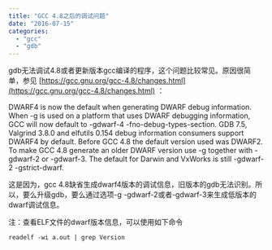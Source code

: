 ```yaml
---
title: "GCC 4.8之后的调试问题"
date: "2016-07-15"
categories: 
  - "gcc"
  - "gdb"
---
```


gdb无法调试4.8或者更新版本gcc编译的程序，这个问题比较常见。原因很简单，参见 [https://gcc.gnu.org/gcc-4.8/changes.html](https://gcc.gnu.org/gcc-4.8/changes.html) ：

DWARF4 is now the default when generating DWARF debug information. When -g is used on a platform that uses DWARF debugging information, GCC will now default to -gdwarf-4 -fno-debug-types-section. GDB 7.5, Valgrind 3.8.0 and elfutils 0.154 debug information consumers support DWARF4 by default. Before GCC 4.8 the default version used was DWARF2. To make GCC 4.8 generate an older DWARF version use -g together with -gdwarf-2 or -gdwarf-3. The default for Darwin and VxWorks is still -gdwarf-2 -gstrict-dwarf.

这是因为，gcc 4.8缺省生成dwarf4版本的调试信息，旧版本的gdb无法识别。所以，要么升级gdb，要么通过选项-g -gdwarf-2或者-gdwarf-3来生成低版本的dwarf调试信息。

注：查看ELF文件的dwarf版本信息，可以使用如下命令

`readelf -wi a.out | grep Version`
